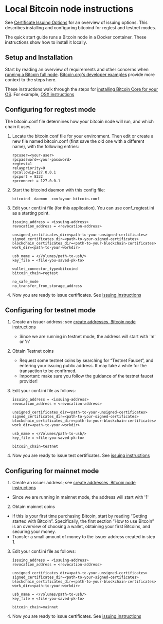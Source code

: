 # Local Bitcoin node instructions

See [Certificate Issuing Options](http://www.blockcerts.org/guide/options.html) for an overview of issuing options. This describes installing and configuring bitcoind for regtest and testnet modes.

The quick start guide runs a Bitcoin node in a Docker container. These instructions show how to install it locally.

## Setup and Installation

Start by reading an overview of requirements and other concerns when [running a Bitcoin full node](https://bitcoin.org/en/full-node). [Bitcoin.org's developer examples](https://bitcoin.org/en/developer-examples) provide more context to the steps here.

These instructions walk through the steps for [installing Bitcoin Core for your OS](https://github.com/bitcoin/bitcoin/tree/master/doc). For example, [OSX instructions](https://github.com/bitcoin/bitcoin/blob/master/doc/build-osx.md)

## Configuring for regtest mode

The bitcoin.conf file determines how your bitcoin node will run, and which chain it uses.

1. Locate the bitcoin.conf file for your environment. Then edit or create a new file named bitcoin.conf (first save the old one with a different name), with the following entries:
     ```
     rpcuser=<your-user>
     rpcpassword=<your-password>
     regtest=1
     relaypriority=0
     rpcallowip=127.0.0.1
     rpcport = 8332
     rpcconnect = 127.0.0.1
     ```

2. Start the bitcoind daemon with this config file:

    ```
    bitcoind -daemon -conf=your-bitcoin.conf
    ```

3. Edit your conf.ini file (for this application). You can use conf_regtest.ini as a starting point.

    ```
    issuing_address = <issuing-address>
    revocation_address = <revocation-address>
    
    unsigned_certificates_dir=<path-to-your-unsigned-certificates>
    signed_certificates_dir=<path-to-your-signed-certificates>
    blockchain_certificates_dir=<path-to-your-blockchain-certificates>
    work_dir=<path-to-your-workdir>
    
    usb_name = </Volumes/path-to-usb/>
    key_file = <file-you-saved-pk-to>
    
    wallet_connector_type=bitcoind
    bitcoin_chain=regtest
    
    no_safe_mode
    no_transfer_from_storage_address
    ```

4. Now you are ready to issue certificates. See [issuing instructions](issuing.md)

## Configuring for testnet mode

1. Create an issuer address; see [create addresses, Bitcoin node instructions](make_addresses.md)
      - Since we are running in testnet mode, the address will start with 'm' or 'n'

2. Obtain Testnet coins
    - Request some testnet coins by searching for “Testnet Faucet”, and entering your issuing public address. It may take a while for the transaction to be confirmed.
    - Important: make sure you follow the guidance of the testnet faucet provider!

3. Edit your conf.ini file as follows:

    ```
    issuing_address = <issuing-address>
    revocation_address = <revocation-address>
    
    unsigned_certificates_dir=<path-to-your-unsigned-certificates>
    signed_certificates_dir=<path-to-your-signed-certificates>
    blockchain_certificates_dir=<path-to-your-blockchain-certificates>
    work_dir=<path-to-your-workdir>
    
    usb_name = </Volumes/path-to-usb/>
    key_file = <file-you-saved-pk-to>
    
    bitcoin_chain=testnet
    ```

4. Now you are ready to issue test certificates. See [issuing instructions](issuing.md)

## Configuring for mainnet mode

1. Create an issuer address; see [create addresses, Bitcoin node instructions](make_addresses.md)
  - Since we are running in mainnet mode, the address will start with '1'
    
2. Obtain mainnet coins
  - If this is your first time purchasing Bitcoin, start by reading “Getting started with Bitcoin”. Specifically, the first section “How to use Bitcoin” is an overview of choosing a wallet, obtaining your first Bitcoins, and securing your money.
  - Transfer a small amount of money to the issuer address created in step 1.

3. Edit your conf.ini file as follows:

    ```
    issuing_address = <issuing-address>
    revocation_address = <revocation-address>
    
    unsigned_certificates_dir=<path-to-your-unsigned-certificates>
    signed_certificates_dir=<path-to-your-signed-certificates>
    blockchain_certificates_dir=<path-to-your-blockchain-certificates>
    work_dir=<path-to-your-workdir>
    
    usb_name = </Volumes/path-to-usb/>
    key_file = <file-you-saved-pk-to>
    
    bitcoin_chain=mainnet
    ```

4. Now you are ready to issue certificates. See [issuing instructions](issuing.md)
